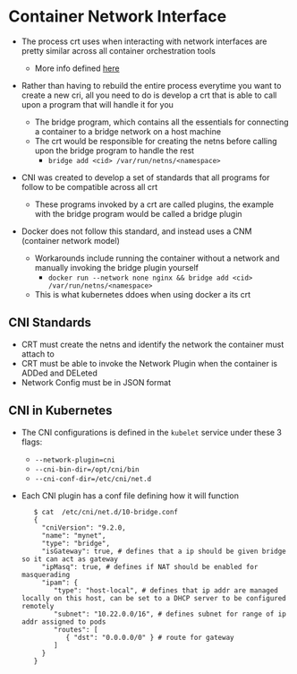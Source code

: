 <h1>Container Network Interface</h1>
 
* The process crt uses when interacting with network interfaces are pretty similar across all container orchestration tools
  - More info defined [here](https://eoyebami.github.io/k8s/docker/2024-12-19-docker-networking.html)

* Rather than having to rebuild the entire process everytime you want to create a new cri, all you need to do is develop a crt that is able to call upon a program that will handle it for you
  - The bridge program, which contains all the essentials for connecting a container to a bridge network on a host machine
  - The crt would be responsible for creating the netns before calling upon the bridge program to handle the rest
    * `bridge add <cid> /var/run/netns/<namespace>`

* CNI was created to develop a set of standards that all programs for follow to be compatible across all crt
  - These programs invoked by a crt are called plugins, the example with the bridge program would be called a bridge plugin

* Docker does not follow this standard, and instead uses a CNM (container network model)
  - Workarounds include running the container without a network and manually invoking the bridge plugin yourself
    * `docker run --network none nginx && bridge add <cid> /var/run/netns/<namespace>`
  - This is what kubernetes ddoes when using docker a its crt

<h2>CNI Standards</h2>
 
* CRT must create the netns and identify the network the container must attach to
* CRT must be able to invoke the Network Plugin when the container is ADDed and DELeted
* Network Config must be in JSON format

<h2>CNI in Kubernetes</h2>
 
* The CNI configurations is defined in the `kubelet` service under these 3 flags:
  - `--network-plugin=cni`
  - `--cni-bin-dir=/opt/cni/bin`
  - `--cni-conf-dir=/etc/cni/net.d`

* Each CNI plugin has a conf file defining how it will function
  ```console
     $ cat  /etc/cni/net.d/10-bridge.conf
     {
       "cniVersion": "9.2.0,
       "name": "mynet",
       "type": "bridge",
       "isGateway": true, # defines that a ip should be given bridge so it can act as gateway
       "ipMasq": true, # defines if NAT should be enabled for masquerading
       "ipam": {
          "type": "host-local", # defines that ip addr are managed locally on this host, can be set to a DHCP server to be configured remotely
          "subnet": "10.22.0.0/16", # defines subnet for range of ip addr assigned to pods
          "routes": [
             { "dst": "0.0.0.0/0" } # route for gateway
          ]
       }
     }
  ```  
